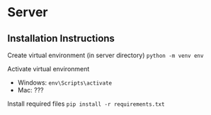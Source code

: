 # Server

## Installation Instructions
Create virtual environment (in server directory)
`python -m venv env`

Activate virtual environment
- Windows: `env\Scripts\activate`
- Mac: ???

Install required files 
`pip install -r requirements.txt`